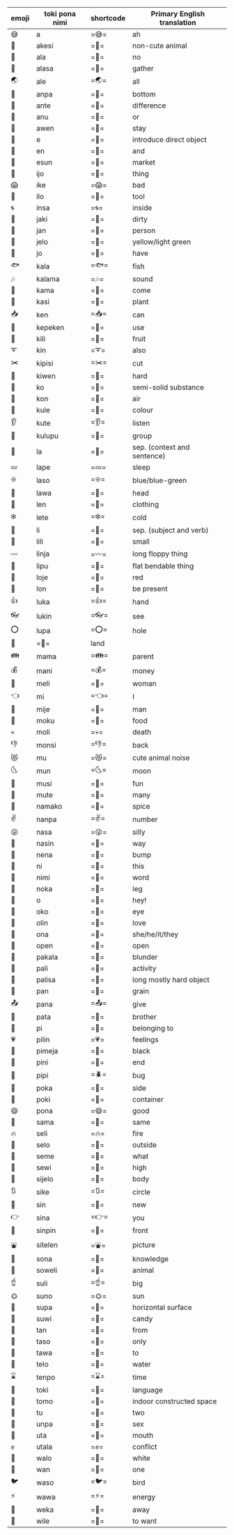 | emoji | toki pona nimi | shortcode                        | Primary English translation |
|-------|----------------|----------------------------------|-----------------------------|
| 😅    | a              | =:sweat_smile:=                  | ah                          |
| 🐊    | akesi          | =:crocodile:=                    | non-cute animal             |
| 🙅    | ala            | =:no_good:=                      | no                          |
| 🎑    | alasa          | =:rice_scene:=                   | gather                      |
| 🌏    | ale            | =:earth_asia:=                   | all                         |
| 🌰    | anpa           | =:chestnut:=                     | bottom                      |
| 💢    | ante           | =:anger:=                        | difference                  |
| 🎏    | anu            | =:flags:=                        | or                          |
| 🌅    | awen           | =:sunrise:=                      | stay                        |
| 🔸    | e              | =:small_orange_diamond:=         | introduce direct object     |
| 🍒    | en             | =:cherries:=                     | and                         |
| 👛    | esun           | =:purse:=                        | market                      |
| 🐚    | ijo            | =:shell:=                        | thing                       |
| 😱    | ike            | =:scream:=                       | bad                         |
| 📎    | ilo            | =:paperclip:=                    | tool                        |
| 🌀    | insa           | =:cyclone:=                      | inside                      |
| 💩    | jaki           | =:poop:=                         | dirty                       |
| 👶    | jan            | =:baby:=                         | person                      |
| 🌱    | jelo           | =:seedling:=                     | yellow/light green          |
| 🍯    | jo             | =:honey_pot:=                    | have                        |
| 🐟    | kala           | =:fish:=                         | fish                        |
| 🎶    | kalama         | =:notes:=                        | sound                       |
| 🐴    | kama           | =:horse:=                        | come                        |
| 🌳    | kasi           | =:deciduous_tree:=               | plant                       |
| 📥    | ken            | =:inbox_tray:=                   | can                         |
| 🌂    | kepeken        | =:closed_umbrella:=              | use                         |
| 🍍    | kili           | =:pineapple:=                    | fruit                       |
| ➰    | kin            | =:curly_loop:=                   | also                        |
| ✂️     | kipisi         | =:scissors:=                     | cut                         |
| 💎    | kiwen          | =:gem:=                          | hard                        |
| 🍚    | ko             | =:rice:=                         | semi-solid substance        |
| 💨    | kon            | =:dash:=                         | air                         |
| 🌈    | kule           | =:rainbow:=                      | colour                      |
| 👂    | kute           | =:ear:=                          | listen                      |
| 🎎    | kulupu         | =:dolls:=                        | group                       |
| 🔹    | la             | =:small_blue_diamond:=           | sep. (context and sentence) |
| 💤    | lape           | =:zzz:=                          | sleep                       |
| ❇️     | laso           | =:sparkle:=                      | blue/blue-green             |
| 👴    | lawa           | =:older_man:=                    | head                        |
| 👘    | len            | =:kimono:=                       | clothing                    |
| ❄️     | lete           | =:snowflake:=                    | cold                        |
| 🔺    | li             | =:small_red_triangle:=           | sep. (subject and verb)     |
| 🐜    | lili           | =:ant:=                          | small                       |
| 〰️    | linja          | =:wavy_dash:=                    | long floppy thing           |
| 📁    | lipu           | =:file_folder:=                  | flat bendable thing         |
| 🌹    | loje           | =:rose:=                         | red                         |
| 🙇    | lon            | =:bow:=                          | be present                  |
| 👍    | luka           | =:+1:=                           | hand                        |
| 👓    | lukin          | =:eyeglasses:=                   | see                         |
| ⭕️    | lupa           | =:o:=                            | hole                        |
| 🌄    | =:sunrise_over_mountains:=       | land                        |
| 👪    | mama           | =:family:=                       | parent                      |
| 💰    | mani           | =:moneybag:=                     | money                       |
| 👧    | meli           | =:girl:=                         | woman                       |
| 👈    | mi             | =:point_left:=                   | I                           |
| 👨    | mije           | =:man:=                          | man                         |
| 🍲    | moku           | =:stew:=                         | food                        |
| 💀    | moli           | =:skull:=                        | death                       |
| 👎    | monsi          | =:-1:=                           | back                        |
| 😻    | mu             | =:heart_eyes_cat:=               | cute animal noise           |
| 🌜    | mun            | =:last_quarter_moon_with_face:=  | moon                        |
| 💖    | musi           | =:sparkling_heart:=              | fun                         |
| 🌆    | mute           | =:city_sunset:=                  | many                        |
| 🍛    | namako         | =:curry:=                        | spice                       |
| ✌️     | nanpa          | =:v:=                            | number                      |
| 😜    | nasa           | =:stuck_out_tongue_winking_eye:= | silly                       |
| 🚞    | nasin          | =:mountain_railway:=             | way                         |
| 🗻    | nena           | =:mount_fuji:=                   | bump                        |
| 🙌    | ni             | =:raised_hands:=                 | this                        |
| 🎴    | nimi           | =:flower_playing_cards:=         | word                        |
| 👞    | noka           | =:shoe:=                         | leg                         |
| 👋    | o              | =:wave:=                         | hey!                        |
| 👀    | oko            | =:eyes:=                         | eye                         |
| 💑    | olin           | =:couple_with_heart:=            | love                        |
| 👥    | ona            | =:busts_in_silhouette:=          | she/he/it/they              |
| 🔦    | open           | =:flashlight:=                   | open                        |
| 👹    | pakala         | =:japanese_ogre:=                | blunder                     |
| 🚴    | pali           | =:bicyclist:=                    | activity                    |
| 🎋    | palisa         | =:tanabata_tree:=                | long mostly hard object     |
| 🍞    | pan            | =:bread:=                        | grain                       |
| 📤    | pana           | =:outbox_tray:=                  | give                        |
| 👫    | pata           | =:couple:=                       | brother                     |
| 🎒    | pi             | =:school_satchel:=               | belonging to                |
| 💗    | pilin          | =:heartpulse:=                   | feelings                    |
| 🌚    | pimeja         | =:new_moon_with_face:=           | black                       |
| 🌽    | pini           | =:corn:=                         | end                         |
| 🐞    | pipi           | =:beetle:=                       | bug                         |
| 👭    | poka           | =:two_women_holding_hands:=      | side                        |
| 🍵    | poki           | =:tea:=                          | container                   |
| 😄    | pona           | =:smile:=                        | good                        |
| 👯    | sama           | =:dancers:=                      | same                        |
| 🔥    | seli           | =:fire:=                         | fire                        |
| 🍊    | selo           | =:tangerine:=                    | outside                     |
| 👐    | seme           | =:open_hands:=                   | what                        |
| 💫    | sewi           | =:dizzy:=                        | high                        |
| 👕    | sijelo         | =:shirt:=                        | body                        |
| 🔃    | sike           | =:arrows_clockwise:=             | circle                      |
| 🌲    | sin            | =:evergreen_tree:=               | new                         |
| 👉    | sina           | =:point_right:=                  | you                         |
| 👚    | sinpin         | =:womans_clothes:=               | front                       |
| ⛲️    | sitelen        | =:fountain:=                     | picture                     |
| 🐲    | sona           | =:dragon_face:=                  | knowledge                   |
| 🐒    | soweli         | =:monkey:=                       | animal                      |
| ☝️     | suli           | =:point_up:=                     | big                         |
| 🌞    | suno           | =:sun_with_face:=                | sun                         |
| 📐    | supa           | =:triangular_ruler:=             | horizontal surface          |
| 🍭    | suwi           | =:lollipop:=                     | candy                       |
| 🚢    | tan            | =:ship:=                         | from                        |
| 🗿    | taso           | =:moyai:=                        | only                        |
| 🏃    | tawa           | =:runner:=                       | to                          |
| 🌊    | telo           | =:ocean:=                        | water                       |
| ⌛️    | tenpo          | =:hourglass:=                    | time                        |
| 💬    | toki           | =:speech_balloon:=               | language                    |
| 🏡    | tomo           | =:house_with_garden:=            | indoor constructed space    |
| 🍂    | tu             | =:fallen_leaf:=                  | two                         |
| 🍆    | unpa           | =:eggplant:=                     | sex                         |
| 👄    | uta            | =:lips:=                         | mouth                       |
| ✊    | utala          | =:fist:=                         | conflict                    |
| 🌝    | walo           | =:full_moon_with_face:=          | white                       |
| 🍁    | wan            | =:maple_leaf:=                   | one                         |
| 🐦    | waso           | =:bird:=                         | bird                        |
| ⚡️    | wawa           | =:zap:=                          | energy                      |
| 🎐    | weka           | =:wind_chime:=                   | away                        |
| 🐺    | wile           | =:wolf:=                         | to want                     |
